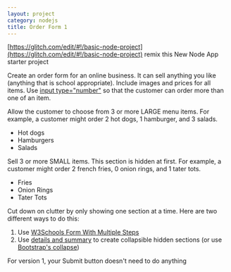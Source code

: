 ```yaml
---
layout: project
category: nodejs
title: Order Form 1
---
```


[https://glitch.com/edit/#!/basic-node-project](https://glitch.com/edit/#!/basic-node-project) remix this New Node App starter project

Create an order form for an online business. It can sell anything you like (anything that is school appropriate). Include images and prices for all items. Use [input type="number"](https://www.w3schools.com/tags/att_input_type_number.asp) so that the customer can order more than one of an item.

Allow the customer to choose from 3 or more LARGE menu items. For example, a customer might order 2 hot dogs, 1 hamburger, and 3 salads.
- Hot dogs
- Hamburgers
- Salads

Sell 3 or more SMALL items. This section is hidden at first. For example, a customer might order 2 french fries, 0 onion rings, and 1 tater tots.
- Fries
- Onion Rings
- Tater Tots

Cut down on clutter by only showing one section at a time. Here are two different ways to do this:

1. Use [W3Schools Form With Multiple Steps](https://www.w3schools.com/howto/howto_js_form_steps.asp)
2. Use [details and summary](https://www.w3schools.com/tags/tag_details.asp) to create collapsible hidden sections (or use [Bootstrap's collapse](https://www.w3schools.com/bootstrap4/bootstrap_collapse.asp))


For version 1, your Submit button doesn't need to do anything
